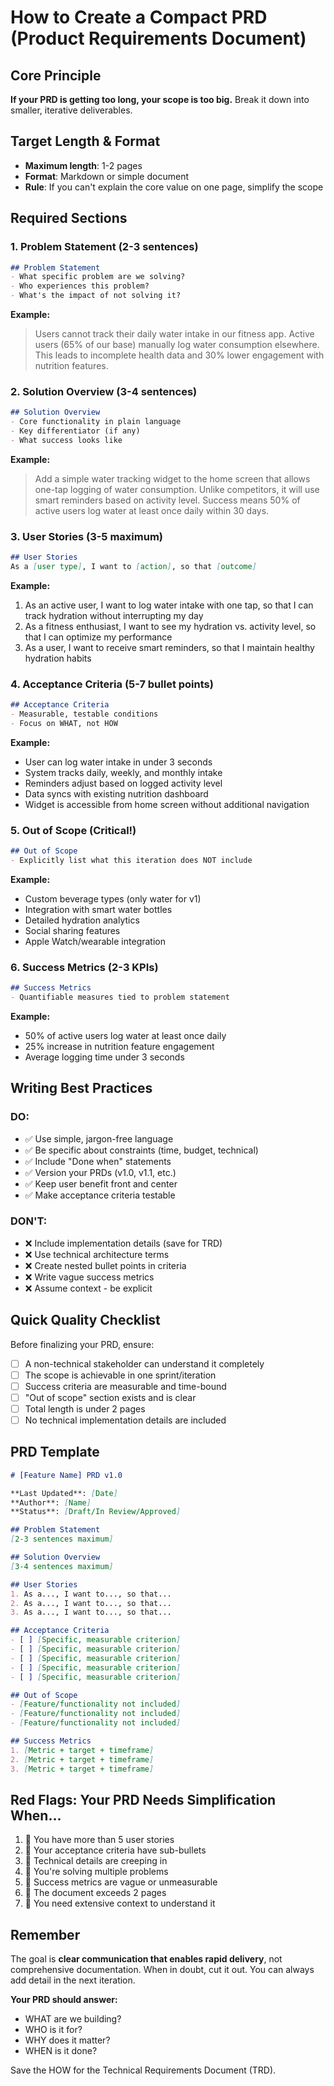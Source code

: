 # How to Create a Compact PRD (Product Requirements Document)

## Core Principle

**If your PRD is getting too long, your scope is too big.** Break it down into smaller, iterative deliverables.

## Target Length & Format

- **Maximum length**: 1-2 pages
- **Format**: Markdown or simple document
- **Rule**: If you can't explain the core value on one page, simplify the scope

## Required Sections

### 1. Problem Statement (2-3 sentences)
```markdown
## Problem Statement
- What specific problem are we solving?
- Who experiences this problem?
- What's the impact of not solving it?
```

**Example:**
> Users cannot track their daily water intake in our fitness app. Active users (65% of our base) manually log water consumption elsewhere. This leads to incomplete health data and 30% lower engagement with nutrition features.

### 2. Solution Overview (3-4 sentences)
```markdown
## Solution Overview
- Core functionality in plain language
- Key differentiator (if any)
- What success looks like
```

**Example:**
> Add a simple water tracking widget to the home screen that allows one-tap logging of water consumption. Unlike competitors, it will use smart reminders based on activity level. Success means 50% of active users log water at least once daily within 30 days.

### 3. User Stories (3-5 maximum)
```markdown
## User Stories
As a [user type], I want to [action], so that [outcome]
```

**Example:**
1. As an active user, I want to log water intake with one tap, so that I can track hydration without interrupting my day
2. As a fitness enthusiast, I want to see my hydration vs. activity level, so that I can optimize my performance
3. As a user, I want to receive smart reminders, so that I maintain healthy hydration habits

### 4. Acceptance Criteria (5-7 bullet points)
```markdown
## Acceptance Criteria
- Measurable, testable conditions
- Focus on WHAT, not HOW
```

**Example:**
- User can log water intake in under 3 seconds
- System tracks daily, weekly, and monthly intake
- Reminders adjust based on logged activity level
- Data syncs with existing nutrition dashboard
- Widget is accessible from home screen without additional navigation

### 5. Out of Scope (Critical!)
```markdown
## Out of Scope
- Explicitly list what this iteration does NOT include
```

**Example:**
- Custom beverage types (only water for v1)
- Integration with smart water bottles
- Detailed hydration analytics
- Social sharing features
- Apple Watch/wearable integration

### 6. Success Metrics (2-3 KPIs)
```markdown
## Success Metrics
- Quantifiable measures tied to problem statement
```

**Example:**
- 50% of active users log water at least once daily
- 25% increase in nutrition feature engagement
- Average logging time under 3 seconds

## Writing Best Practices

### DO:
- ✅ Use simple, jargon-free language
- ✅ Be specific about constraints (time, budget, technical)
- ✅ Include "Done when" statements
- ✅ Version your PRDs (v1.0, v1.1, etc.)
- ✅ Keep user benefit front and center
- ✅ Make acceptance criteria testable

### DON'T:
- ❌ Include implementation details (save for TRD)
- ❌ Use technical architecture terms
- ❌ Create nested bullet points in criteria
- ❌ Write vague success metrics
- ❌ Assume context - be explicit

## Quick Quality Checklist

Before finalizing your PRD, ensure:

- [ ] A non-technical stakeholder can understand it completely
- [ ] The scope is achievable in one sprint/iteration
- [ ] Success criteria are measurable and time-bound
- [ ] "Out of scope" section exists and is clear
- [ ] Total length is under 2 pages
- [ ] No technical implementation details are included

## PRD Template

```markdown
# [Feature Name] PRD v1.0

**Last Updated**: [Date]
**Author**: [Name]
**Status**: [Draft/In Review/Approved]

## Problem Statement
[2-3 sentences maximum]

## Solution Overview
[3-4 sentences maximum]

## User Stories
1. As a..., I want to..., so that...
2. As a..., I want to..., so that...
3. As a..., I want to..., so that...

## Acceptance Criteria
- [ ] [Specific, measurable criterion]
- [ ] [Specific, measurable criterion]
- [ ] [Specific, measurable criterion]
- [ ] [Specific, measurable criterion]
- [ ] [Specific, measurable criterion]

## Out of Scope
- [Feature/functionality not included]
- [Feature/functionality not included]
- [Feature/functionality not included]

## Success Metrics
1. [Metric + target + timeframe]
2. [Metric + target + timeframe]
3. [Metric + target + timeframe]
```

## Red Flags: Your PRD Needs Simplification When...

1. 📛 You have more than 5 user stories
2. 📛 Your acceptance criteria have sub-bullets
3. 📛 Technical details are creeping in
4. 📛 You're solving multiple problems
5. 📛 Success metrics are vague or unmeasurable
6. 📛 The document exceeds 2 pages
7. 📛 You need extensive context to understand it

## Remember

The goal is **clear communication that enables rapid delivery**, not comprehensive documentation. When in doubt, cut it out. You can always add detail in the next iteration.

**Your PRD should answer:**
- WHAT are we building?
- WHO is it for?
- WHY does it matter?
- WHEN is it done?

Save the HOW for the Technical Requirements Document (TRD).